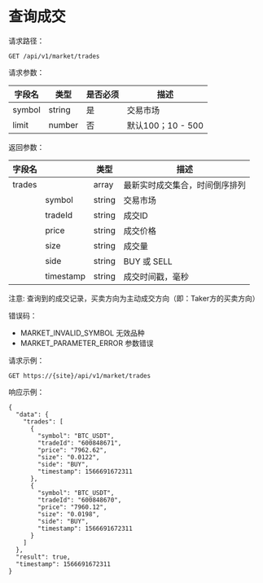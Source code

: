 # 查询成交



请求路径：

```
GET /api/v1/market/trades
```

请求参数：

| **字段名** | **类型** | **是否必须** | **描述**         |
| ------- | ------ | -------- | -------------- |
| symbol  | string | 是        | 交易市场           |
| limit   | number | 否        | 默认100；10 - 500 |

返回参数：

| **字段名** |           | **类型** | **描述**          |
| ------- | --------- | ------ | --------------- |
| trades  |           | array  | 最新实时成交集合，时间倒序排列 |
|         | symbol    | string | 交易市场            |
|         | tradeId   | string | 成交ID            |
|         | price     | string | 成交价格            |
|         | size      | string | 成交量             |
|         | side      | string | BUY 或 SELL      |
|         | timestamp | string | 成交时间戳，毫秒        |

注意: 查询到的成交记录，买卖方向为主动成交方向（即：Taker方的买卖方向）

错误码：

* MARKET\_INVALID\_SYMBOL 无效品种
* MARKET\_PARAMETER\_ERROR 参数错误

请求示例：

```
GET https://{site}/api/v1/market/trades
```

响应示例：

```
{ 
  "data": {
    "trades": [
      {
        "symbol": "BTC_USDT",
        "tradeId": "600848671",
        "price": "7962.62",
        "size": "0.0122",
        "side": "BUY",
        "timestamp": 1566691672311
      },
      {
        "symbol": "BTC_USDT",
        "tradeId": "600848670",
        "price": "7960.12",
        "size": "0.0198",
        "side": "BUY",
        "timestamp": 1566691672311
      }
    ]
  },
  "result": true,
  "timestamp": 1566691672311
}
```
